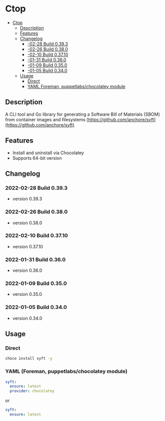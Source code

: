 # Ctop
<!-- TOC -->

- [Ctop](#ctop)
  - [Description](#description)
  - [Features](#features)
  - [Changelog](#changelog)
    - [-02-28 Build 0.39.3](#-02-28-build-0393)
    - [-02-26 Build 0.38.0](#-02-26-build-0380)
    - [-02-10 Build 0.37.10](#-02-10-build-03710)
    - [-01-31 Build 0.36.0](#-01-31-build-0360)
    - [-01-09 Build 0.35.0](#-01-09-build-0350)
    - [-01-05 Build 0.34.0](#-01-05-build-0340)
  - [Usage](#usage)
    - [Direct](#direct)
    - [YAML Foreman, puppetlabs/chocolatey module](#yaml-foreman-puppetlabschocolatey-module)

<!-- /TOC -->
## Description

A CLI tool and Go library for generating a Software Bill of Materials (SBOM) from container images and filesystems [https://github.com/anchore/syft](https://github.com/anchore/syft)

## Features

- Install and uninstall via Chocolatey
- Supports 64-bit version

## Changelog

### 2022-02-28 Build 0.39.3

- version 0.39.3

### 2022-02-26 Build 0.38.0

- version 0.38.0

### 2022-02-10 Build 0.37.10

- version 0.37.10

### 2022-01-31 Build 0.36.0

- version 0.36.0

### 2022-01-09 Build 0.35.0

- version 0.35.0

### 2022-01-05 Build 0.34.0

- version 0.34.0

## Usage

### Direct

```cmd
choco install syft -y
```

### YAML (Foreman, puppetlabs/chocolatey module)

```yaml
syft:
  ensure: latest
  provider: chocolatey
```

or

```yaml
syft:
  ensure: latest
```

